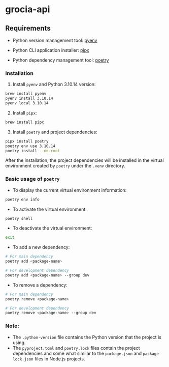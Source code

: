 # grocia-api

## Requirements

- Python version management tool: [pyenv](https://github.com/pyenv/pyenv)

- Python CLI application installer: [pipx](https://github.com/pypa/pipx)

- Python dependency management tool: [poetry](https://python-poetry.org/)

### Installation

1. Install `pyenv` and Python 3.10.14 version:

```bash
brew install pyenv
pyenv install 3.10.14
pyenv local 3.10.14
```

2. Install `pipx`:

```bash
brew install pipx
```

3. Install `poetry` and project dependencies:

```bash
pipx install poetry
poetry env use 3.10.14
poetry install --no-root
```

After the installation, the project dependencies will be installed in the virtual environment created by `poetry` under the `.venv` directory.

### Basic usage of `poetry`

- To display the current virtual environment information:

```bash
poetry env info
```

- To activate the virtual environment:

```bash
poetry shell
```

- To deactivate the virtual environment:

```bash
exit
```

- To add a new dependency:

```bash
# For main dependency
poetry add <package-name>

# For development dependency
poetry add <package-name> --group dev
```

- To remove a dependency:

```bash
# For main dependency
poetry remove <package-name>

# For development dependency
poetry remove <package-name> --group dev
```

### Note:

- The `.python-version` file contains the Python version that the project is using.
- The `pyproject.toml` and `poetry.lock` files contain the project dependencies and some what similar to the `package.json` and `package-lock.json` files in Node.js projects.
